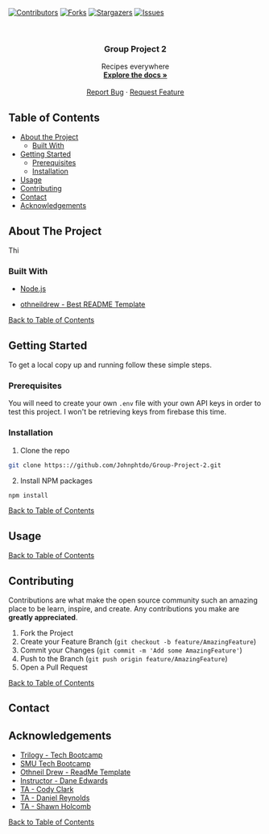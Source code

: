 [![Contributors][contributors-shield]][contributors-url]
[![Forks][forks-shield]][forks-url]
[![Stargazers][stars-shield]][stars-url]
[![Issues][issues-shield]][issues-url]



<!-- PROJECT LOGO -->
<br />
<p align="center">
  <h3 align="center">Group Project 2</h3>

  <p align="center">
    Recipes everywhere
    <br />
    <a href="https://github.com/Johnphtdo/Group-Project-2"><strong>Explore the docs »</strong></a>
    <br />
    <br />
    <a href="https://github.com/Johnphtdo/Group-Project-2/issues">Report Bug</a>
    ·
    <a href="https://github.com/Johnphtdo/Group-Project-2/issues">Request Feature</a>
  </p>
</p>



<!-- TABLE OF CONTENTS -->
## Table of Contents

* [About the Project](#about-the-project)
  * [Built With](#built-with)
* [Getting Started](#getting-started)
  * [Prerequisites](#prerequisites)
  * [Installation](#installation)
* [Usage](#usage)
* [Contributing](#contributing)
* [Contact](#contact)
* [Acknowledgements](#acknowledgements)



<!-- ABOUT THE PROJECT -->
## About The Project

Thi

### Built With
 * [Node.js](https://nodejs.org/en/)
 <!-- * [Node Package - Axios](https://www.npmjs.com/package/axios)
 * [Node Package - DotEnv](https://www.npmjs.com/package/dotenv)
 * [Node Package - Inquirer](https://www.npmjs.com/package/inquirer)
 * [Node Package - Moment](https://www.npmjs.com/package/moment)
 * [Node Package - API - Spotify API](https://www.npmjs.com/package/node-spotify-api)
 * [API - OMDB](http://www.omdbapi.com) 
 * [API - Bands In Town](http://www.artists.bandsintown.com/bandsintown-api) -->
 * [othneildrew - Best README Template](https://github.com/othneildrew/Best-README-Template)
 
 
 [Back to Table of Contents](#table-of-contents)
 

<!-- GETTING STARTED -->
## Getting Started

To get a local copy up and running follow these simple steps.

### Prerequisites

You will need to create your own `.env` file with your own API keys in order to test this project. I won't be retrieving keys from firebase this time.

### Installation
 
1. Clone the repo
```sh
git clone https:://github.com/Johnphtdo/Group-Project-2.git
```
2. Install NPM packages
```sh
npm install
```

[Back to Table of Contents](#table-of-contents)


<!-- USAGE EXAMPLES -->
## Usage



[Back to Table of Contents](#table-of-contents)

<!-- CONTRIBUTING -->
## Contributing

Contributions are what make the open source community such an amazing place to be learn, inspire, and create. Any contributions you make are **greatly appreciated**.

1. Fork the Project
2. Create your Feature Branch (`git checkout -b feature/AmazingFeature`)
3. Commit your Changes (`git commit -m 'Add some AmazingFeature'`)
4. Push to the Branch (`git push origin feature/AmazingFeature`)
5. Open a Pull Request


[Back to Table of Contents](#table-of-contents)

<!-- CONTACT -->
## Contact

<!-- ### Jasmine 
[Github Portfolio](https://jtsai972.github.io/Github-Portfolio/) | [Website - Jtsai972.space](jtsai972.space) | [Email Me](jtsai972@gmail.com)

Project Link: [https://github.com/Johnphtdo/Group-Project-2](https://github.com/Johnphtdo/Group-Project-2)

[Back to Table of Contents](#table-of-contents) -->

<!-- ACKNOWLEDGEMENTS -->
## Acknowledgements

* [Trilogy - Tech Bootcamp](https://www.trilogyed.com/)
* [SMU Tech Bootcamp](https://techbootcamps.smu.edu/)
* [Othneil Drew - ReadMe Template](https://github.com/othneildrew/)
* [Instructor - Dane Edwards](https://github.com/daneedw)
* [TA - Cody Clark](https://codyevanclark.com/)
* [TA - Daniel Reynolds](https://github.com/kirplink)
* [TA - Shawn Holcomb](https://github.com/shawnholcomb)

[Back to Table of Contents](#table-of-contents)

<!-- MARKDOWN LINKS & IMAGES -->
<!-- https://www.markdownguide.org/basic-syntax/#reference-style-links -->
[contributors-shield]: https://img.shields.io/github/contributors/Johnphtdo/Group-Project-2.svg?style=flat-square
[contributors-url]: https://github.com/Johnphtdo/Group-Project-2/graphs/contributors
[forks-shield]: https://img.shields.io/github/forks/Johnphtdo/Group-Project-2.svg?style=flat-square
[forks-url]: https://github.com/Johnphtdo/Group-Project-2/network/members
[stars-shield]: https://img.shields.io/github/stars/Johnphtdo/Group-Project-2.svg?style=flat-square
[stars-url]: https://github.com/Johnphtdo/Group-Project-2/stargazers
[issues-shield]: https://img.shields.io/github/issues/Johnphtdo/Group-Project-2.svg?style=flat-square
[issues-url]: https://github.com/Johnphtdo/Group-Project-2/issues
